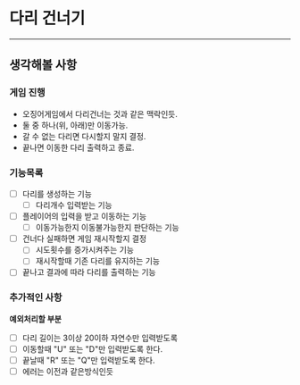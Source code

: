 # 다리 건너기

---   

## 생각해볼 사항

### 게임 진행

- 오징어게임에서 다리건너는 것과 같은 맥락인듯.
- 둘 중 하나(위, 아래)만 이동가능.
- 갈 수 없는 다리면 다시할지 말지 결정.
- 끝나면 이동한 다리 출력하고 종료.

### 기능목록

- [ ] 다리를 생성하는 기능
  - [ ] 다리개수 입력받는 기능
- [ ] 플레이어의 입력을 받고 이동하는 기능
  - [ ] 이동가능한지 이동불가능한지 판단하는 기능
- [ ] 건너다 실패하면 게임 재시작할지 결정
  - [ ] 시도횟수를 증가시켜주는 기능
  - [ ] 재시작할때 기존 다리를 유지하는 기능
- [ ] 끝나고 결과에 따라 다리를 출력하는 기능

### 추가적인 사항

**예외처리할 부분**
- [ ] 다리 길이는 3이상 20이하 자연수만 입력받도록
- [ ] 이동할때 "U" 또는 "D"만 입력받도록 한다.
- [ ] 끝날때 "R" 또는 "Q"만 입력받도록 한다.
- [ ] 에러는 이전과 같은방식인듯